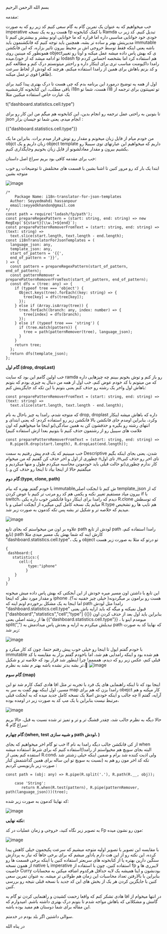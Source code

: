 بسم الله الرحمن الرحیم 

مقدمه:

خب میخواهیم که به عنوان یک تمرین گام به گام سعی کنیم کد زیر رو که به صورت imperative هست رو به یک نسخه fp با کمک کتابخونه Ramda تبدیل کنیم. کد زیر ب خودی خود خوانایی مناسبی داره اما قراره که ما خوانایی اونو بیشتر و بیشترش کنیم تا مدیریتش بهتر و ساده تر بشه، همچنین باید توجه کنیم که فانکشنمون باید immutable باشه یعنی اینکه فقط توسط  خروجی اش بر محیط بیرون تاثیر بزاره، که این فانکشن همونطور که میبنین روی objectی که بهش پاس داده میشه عمل میکنه و اونا رو تغییر میده.(تو ادامه میشد که از خود lodash fp هم استفاده کرد اما بشخصه احساس کردم رامدا داکیومنت مناسب تری برای اینکار داره و راحتتر میتونستم درک کنم و مطالعه کنم و کد بزنم باهاش برای همین از رامدا استفاده میکنم، هرچند که لودش از لحاظ سرعت ظاهرا قوی ترعمل میکنه).

اول از همه یه توضیح درمورد این برنامه بدم که چی هست تا درک بهتری پیدا کنید برای باقی مطلب، این کتابخونه کارششبیه i18n هست، شما تو i18 تو تمپیتتون برای ترجمه از یک عبارت خاص استفاده میکنین مثلا

 t("dashboard.statistics.cell.type")

تا بتونین به راحتی عمل ترجمه رو انجام بدین، این کتابخونه هم میگم من این کار رو برای json انجام میدم، یعنی شما تو جیسان بزار :

{{"dashboard.statistics.cell.type"}}

من خودم میام از فایل زبان میخونم و مقدار رو توش قرار میدم برات.
بنابراین ما یک objct زبان داریم و یک object template داریم که میخواهیم این عبارتهای توی سیبیلا رو بکشیم بیرون و مقدار معادلشونو از فایل زبان بخونیم وجایگذاری کنیم.

خب برای مقدمه کافی بود بریم سراغ اصل داستان:

ابتدا یک بار کد رو مرور کنین تا اشنا بشین با قسمت های مختلفش تا توضیحات رو خوب متوجه بشین


![image](/uploads//image.png)

```
/*
	Package Name: i18n-translator-for-json-templates
  Author: Seyyedmahdi hassanpour
  email:seyyedkhandon@gmail.com
*/
const path = require('lodash/fp/path');
const prepareRegexPattern = (start: string, end: string) => new RegExp(`${start}[\\w.]+${end}`);
const preparePatternRemoverFromText = (start: string, end: string) => (text: string) =>
  text.slice(start.length, text.length - end.length);
const i18nTranslatorForJsonTemplates = (
  language_json: any,
  template_json: any,
  start_of_pattern = '{{',
  end_of_pattern = '}}',
) => {
  const pattern = prepareRegexPattern(start_of_pattern, end_of_pattern);
  const patternRemover = preparePatternRemoverFromText(start_of_pattern, end_of_pattern);
  const dfs = (tree: any) => {
    if (typeof tree === 'object') {
      Object.keys(tree).forEach((key: string) => {
        tree[key] = dfs(tree[key]);
      });
    } else if (Array.isArray(tree)) {
      tree.forEach((branch: any, index: number) => {
        tree[index] = dfs(branch);
      });
    } else if (typeof tree === 'string') {
      if (tree.match(pattern)) {
        tree = path(patternRemover(tree), language_json);
      }
    }
    return tree;
  };
  return dfs(template_json);
};
```

**گام اول:(drop, dropLast)**

خب اولین گامم این بود که سایت ramda رو باز کنم و توش بخونم ببینم چه چیزهایی داره که من میتونم با کد خودم عوض کنم، خب اول از همه من دنبال یه چیزی بودم که بتونم باهاش اول واخر یک رشته رو حذف کنم یعنی بتونم با این تکه کد جایگزینش کنم:

```
const preparePatternRemoverFromText = (start: string, end: string) => (text: string) =>
  text.slice(start.length, text.length - end.length);
```

که متوجه شدم، رامدا یه چیز باحال به نام drop, droplast داره که باهاش میشه اینکار وکرد، بنابراین اومدم جای فانکشن بالا فانکشن زیر رو استفاده کردم: که یعنی ابتدای و انتهای رشته رو بگیره و حذفشون کن به همین سادگی(تو اینجا ما میخواهیم که اون علامت های سیبیل رو از رشتمون حذف کنیم تا بتونیم بعدا ازش استفاده کنیم)

```
const preparePatternRemoverFromText = (start: string, end: string) =>
  R.pipe(R.drop(start.length), R.dropLast(end.length));
```


خب میبینیم که یک قدم پیش رفتیم به سمت Descriptive شدن، یعنی بجای اینکه بگیم چطوری از اول و اخر حذف کن گفتیم که من میخوام nتای اول  ,mتای  اخر رو حذف کنی کار ندارم چطوری(تو حالت قبلی باید خودمونن محاسبه میکردم طول  و منها میکردیم و میگفتیم حالا از اینجا بیاد تا اینجا رو حذف کن و..)


**گام دوم:(type, clone, path)**

با خودم گفتم بهتره که بیام immutableش کنم تا ابجکت اصلی template_json  که از بیرون میاد مستقیم تغییر نکنه و یکمی هم کد رو مرتب تر کنیم با عوض کردن if با switch، دیدم که رامدا برای اینکار دوتا فانکشن خوب داره یکی R.clone که توسطش میایم یک نسخه کامل کپی میگیره از آبچکت اصلی و با R.type هم تایپ ها رو تشخیص میدیم که خلاصه تر و شکیل تر بشه پس تکه کدمون به صورت زیر شد. 

![image](/uploads//image.png)


علاوه بر اون من میخواستم که بجای تابع path لودش از تابع path رامدا استفاده کنم،(تابع path کارش اینه که شما بهش یک مسیر میدی مثلا "dashboard.statistics.cell.type"، و یک object تو درتو که مثلا به صورت زیر هست

```
{
 dashboard:{
   statistics:{
      cell:{
          type:"iphone"  
         }
    }
 } 
}
```

این تابع با داشتن اون مسیر میره خودش از این آبجکتی که بهش پاس داده میش میخونه و مقدار مورد نظر که اینجا iphone هست رو برامون بر میگردونه( خیلی چیز خفنیه نه؟). اما اینجا به  یک مشکل برخوردم اونم اینه که path رامدا مثل لودش "dashboard.statistics.cell.type" قبول نمیکنه و میگه که باید ارایه باش یعنی ["dashboard","statistics","cell","type"] بنابراین باید اول بعد از حذف کردن اون {{}} ها از رشته اصلی یعنی {{"dashboard.statistics.cell.type"}} ، میومدم اینو با split(",") تبدیلش میکردم به ارایه و بعدش پاس میدادمش به path که نهایتا کد به صورت زیر شد:

![image](/uploads//image.png)

با خودم گفتم ایول تا اینجا رو خیلی خوب پیش رفتم حتما، چون کد کار میکرد و immutable هم شده بود و اینکه رامدایی هم شد، اما باخودم گفتم بزار یه مقایسه با کد قبلی کنم، عکس زیر رو که دیدم، همممم! چرا اینطور شد قرار بود که خلاصه تر و شکیل تر بشه بدتر نشده باشه بهتر م نشد به نظرم،🤔
 ![image](/uploads/=/image.png)

**گام سوم:(map)**

اینجا بود که تا اینکه راهنمایی های یک فرد با تجربه تر مثل اقا هادی کمک کارم شد تو این مسیر، اول اینکه بهم گفت  یه سر به map رامدا بزن که هم برای obejct کار میکنه و هم آرایه، گفتم اا چه جالب و اینکه خودش اصلا یک نسخه کامل جدید میده که به آبجکت قبلی مرتبط نیست بنابراین با یک مپ کد به صورت زیر در اومده بوده، 

![image](/uploads//image.png)


حالا دیگه به نظرم جالب شد، چقدر قشنگ تر و تر و تمیز تر شده نسبت به قبل، حالا بریم سراغ گام 4:

**گام چهارم:(when, test و شبیه سازی path لودش، )**

خب تو گام اخر میخواهیم که بجای if از کی فانکشن جالب دیگه رامدا به نام when استفاده کنیم که برای شرط استفاده میشه(البته بجای سویچ هم مخیواستم از رامدا استفده کنم یعنی از R.cond، ولی اذیت کننده شد برام و ضمین اینکه خیلی زشتتر شد نسبت به سویچ تو این ساله برای همین گذاشتمش کنار) تکه کد اخر مون رو هم به صورت زیر بازنویسی کردیم :

`const path = (obj: any) => R.pipe(R.split('.'), R.path(R.__, obj));`


 ```
     case 'String':
        return R.when(R.test(pattern), R.pipe(patternRemover, path(language_json)))(tree);
```
 که نهایتا کدمون به صورت زیر شده:

![image](/uploads//image.png)



**نکته نهایی:**

به تصویر زیر نگاه کنید، خروجی و زمان عملیات در کد Fp مون رو نشون میده:

![image](/uploads//image.png)

با مقایسه این تصویر با تصویر اولیه متوجه میشیم که سرعت پکیجمون خیلی کاهش  پیدا کرده، این نکته رو از این هت دارم یاداور میشم که برای برخی جاها که نیاز به پردازش سنگین دارین بهتره یا از کتابخونه های  سریعتر استفاده کنین یا اینکه برخی قسمت ها رو از همون نسخه native یا imperative استفاده کنین، چون با استفاده از fp لایبرری ها و خاصیت Curry بودنشون و اینا همیشه یک لایه حداقل هرکدوم اضافه میکنن به محسابات بنابراین با بالارفتن تعداد محاسبات این زمان هم طولانی تر میشه. به عنوان تمرین سعی کنین با جایگزین کردن هر یک از بخش های این کد جدید با نسخه قبلی نتیجه رو بررسی کنین.


در انتها میخوام از اقا هادی تشکر کنم که واقعا زحمت کشیدن  و راهنمایی کردن تو گام به گامش و مشکلاتی که باهاش مواجه شدم تا بتونم درک بهتری داشته باشم. امیدوارم که این مقاله برای شما دوستان هم مفید بوده باشه.

سوالی داشتین اگر بلد بودم در خدمتم.


در پناه الله
